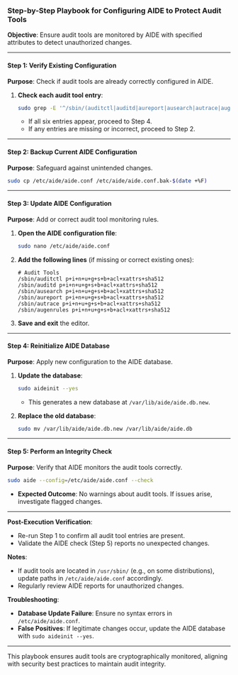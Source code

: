 ### Step-by-Step Playbook for Configuring AIDE to Protect Audit Tools

**Objective**: Ensure audit tools are monitored by AIDE with specified attributes to detect unauthorized changes.

---

#### **Step 1: Verify Existing Configuration**
**Purpose**: Check if audit tools are already correctly configured in AIDE.

1. **Check each audit tool entry**:
   ```bash
   sudo grep -E '^/sbin/(auditctl|auditd|aureport|ausearch|autrace|augenrules)[[:space:]]+p\+i\+n\+u\+g\+s\+b\+acl\+xattrs\+sha512' /etc/aide/aide.conf
   ```
   - If all six entries appear, proceed to Step 4.
   - If any entries are missing or incorrect, proceed to Step 2.

---

#### **Step 2: Backup Current AIDE Configuration**
**Purpose**: Safeguard against unintended changes.
```bash
sudo cp /etc/aide/aide.conf /etc/aide/aide.conf.bak-$(date +%F)
```

---

#### **Step 3: Update AIDE Configuration**
**Purpose**: Add or correct audit tool monitoring rules.

1. **Open the AIDE configuration file**:
   ```bash
   sudo nano /etc/aide/aide.conf
   ```

2. **Add the following lines** (if missing or correct existing ones):
   ```
   # Audit Tools
   /sbin/auditctl p+i+n+u+g+s+b+acl+xattrs+sha512
   /sbin/auditd p+i+n+u+g+s+b+acl+xattrs+sha512
   /sbin/ausearch p+i+n+u+g+s+b+acl+xattrs+sha512
   /sbin/aureport p+i+n+u+g+s+b+acl+xattrs+sha512
   /sbin/autrace p+i+n+u+g+s+b+acl+xattrs+sha512
   /sbin/augenrules p+i+n+u+g+s+b+acl+xattrs+sha512
   ```

3. **Save and exit** the editor.

---

#### **Step 4: Reinitialize AIDE Database**
**Purpose**: Apply new configuration to the AIDE database.

1. **Update the database**:
   ```bash
   sudo aideinit --yes
   ```
   - This generates a new database at `/var/lib/aide/aide.db.new`.

2. **Replace the old database**:
   ```bash
   sudo mv /var/lib/aide/aide.db.new /var/lib/aide/aide.db
   ```

---

#### **Step 5: Perform an Integrity Check**
**Purpose**: Verify that AIDE monitors the audit tools correctly.
```bash
sudo aide --config=/etc/aide/aide.conf --check
```
- **Expected Outcome**: No warnings about audit tools. If issues arise, investigate flagged changes.

---

**Post-Execution Verification**:
- Re-run Step 1 to confirm all audit tool entries are present.
- Validate the AIDE check (Step 5) reports no unexpected changes.

**Notes**:
- If audit tools are located in `/usr/sbin/` (e.g., on some distributions), update paths in `/etc/aide/aide.conf` accordingly.
- Regularly review AIDE reports for unauthorized changes.

**Troubleshooting**:
- **Database Update Failure**: Ensure no syntax errors in `/etc/aide/aide.conf`.
- **False Positives**: If legitimate changes occur, update the AIDE database with `sudo aideinit --yes`.

---

This playbook ensures audit tools are cryptographically monitored, aligning with security best practices to maintain audit integrity.